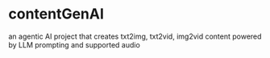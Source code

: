 # contentGenAI
an agentic AI project that creates txt2img, txt2vid, img2vid content powered by LLM prompting and supported audio
